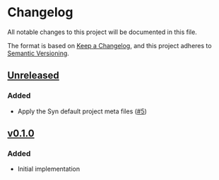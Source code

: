 # Changelog
All notable changes to this project will be documented in this file.

The format is based on [Keep a Changelog](https://keepachangelog.com/en/1.0.0/),
and this project adheres to [Semantic Versioning](https://semver.org/spec/v2.0.0.html).

## [Unreleased]
### Added

- Apply the Syn default project meta files ([#5])

## [v0.1.0]
### Added

- Initial implementation

[Unreleased]: https://github.com/projectsyn/floodgate/compare/v0.1.0...HEAD
[v0.1.0]: https://github.com/projectsyn/floodgate/releases/tag/v0.1.0
[#5]: https://github.com/projectsyn/floodgate/pull/5
